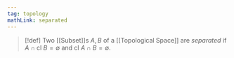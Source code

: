 ```yaml
---
tag: topology
mathLink: separated
---
```

>[!def]
>Two [[Subset]]s $A,B$ of a [[Topological Space]] are *separated* if $A\cap \text{cl }B=\emptyset$ and $\text{cl }A\cap B=\emptyset$.

